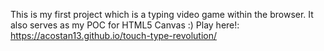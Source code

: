 This is my first project which is a typing video game within the browser.
It also serves as my POC for HTML5 Canvas :)
Play here!: https://acostan13.github.io/touch-type-revolution/
